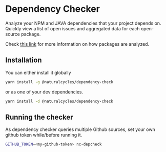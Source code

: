 # Dependency Checker

Analyze your NPM and JAVA dependencies that your project depends on.
Quickly view a list of open issues and aggregated data for each open-source package.

Check [this link](https://depchecker.com/blog/analyze-project-deps/) for more information on how packages are analyzed.
 

## Installation

You can either install it globally 
```bash
yarn install -g @naturalcycles/dependency-check
```

or as one of your dev dependencies.

```bash
yarn install -d @naturalcycles/dependency-check
```

## Running the checker

As dependency checker queries multiple Github sources, set your own github token while/before running it.

```bash
GITHUB_TOKEN=<my-github-token> nc-depcheck
```
